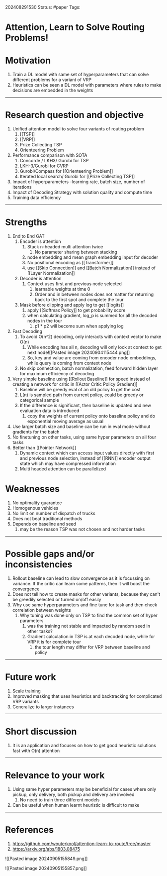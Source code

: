 202408291530
Status: #paper
Tags:

# Attention, Learn to Solve Routing Problems!

# Motivation
1. Train a DL model with same set of hyperparameters that can solve different problems for a variant of VRP
2. Heuristics can be seen a DL model with parameters where rules to make decisions are embedded in the weights

------

# Research question and objective
1. Unified attention model to solve four variants of routing problem
	1. [[TSP]]
	2. [[VRP]]
	3. Prize Collecting TSP
	4. Orienteering Problem
2. Performance comparison with SOTA
	1. Concorde / LKH3/ Gurobi for TSP
	2. LKH-3/Gurobi for CVRP
	3. Gurobi/Compass for [[Orienteering Problem]]
	4. Iterated local search/ Gurobi for [[Prize Collecting TSP]]
3. Impact of hyperparameters -learning rate, batch size, number of iterations
4. Impact of Decoding Strategy with solution quality and compute time
5. Training data efficiency

--------
# Strengths
1. End to End GAT
	1. Encoder is attention
		1. Stack n-headed multi attention twice
			1. No parameter sharing between stacking
		2. node embedding and mean graph embedding input for decoder
		3. No positional encoding as [[Transformer]]
		4. use [[Skip Connection]] and [[Batch Normalization]] instead of [[Layer Normalization]]
	2. Decoder is attention
		1. Context uses first and previous node selected
			1. learnable weights at time 0
			2. Order and in between nodes does not matter for returning back to the first spot and complete the tour
	3. Mask before clipping and apply log to get [[logits]]
		1. apply [[Softmax Policy]] to get probability score
		2. when calculating gradient, log_p is summed for all the decoded nodes in the tour 
			1. p1 * p2 will become sum when applying log
2. Fast Decoding
	1. To avoid O(n^2) decoding, only interacts with context vector to make O(n)
		1. While encoding has all n, decoding will only look at context to get next node![[Pasted image 20240904115444.png]]
		2. So, key and value are coming from encoder node embeddings, while query is coming from context node  
	2. No skip connection, batch normalization, feed forward hidden layer for maximum efficiency of decoding
3. Very simple baseline using [[Rollout Baseline]] for speed instead of creating a network for critic in [[Actor Critic Policy Gradient]]
	1. Baseline will be greedy eval of an old policy to get the cost
	2. L(π) is sampled path from current policy, could be greedy or categorical sample
	3. If the difference is significant, then baseline is updated and new evaluation data is introduced
		1. copy the weights of current policy onto baseline policy and do exponential moving average as usual
4. Use larger batch size and baseline can be run in eval mode without gradients for the batch
5. No finetuning on other tasks, using same hyper parameters on all four tasks
6. Better than [[Pointer Network]]
	1. Dynamic context which can access input values directly with first and previous node selection, instead of [[RNN]] encoder output state which may have compressed information
	2. Multi headed attention can be parallelized 

# Weaknesses
1. No optimality guarantee
2. Homogenous vehicles
3. No limit on number of dispatch of trucks
4. Does not beat traditional methods
5. Depends on baseline and seed
	1. may be the reason TSP was not chosen and not harder tasks
---------

# Possible gaps and/or inconsistencies
1. Rollout baseline can lead to slow convergence as it is focussing on variance. If the critic can learn some patterns, then it will boost the convergence 
2. Does not tell how to create masks for other variants, because they can't be greedily selected or turned on/off easily
3. Why use same hyperparameters and fine tune for task and then check correlation between weights
	1. Why tuning was done only on TSP to find the common set of hyper parameters
		1. was the training not stable and impacted by random seed in other tasks?
		2. Gradient calculation in TSP is at each decoded node, while for VRP it is for complete tour
			1. the tour length may differ for VRP between baseline and policy

--------

# Future work
1. Scale training
2. Improved masking that uses heuristics and backtracking for complicated VRP variants
3. Generalize to larger instances

------
# Short discussion
1. It is an application and focuses on how to get good heuristic solutions fast with O(n) attention

-----

# Relevance to your work
1. Using same hyper parameters may be beneficial for cases where only pickup, only delivery, both pickup and delivery are involved
	1. No need to train three different models
2. Can be useful when human learnt heuristic is difficult to make 

-------
# References

1. https://github.com/wouterkool/attention-learn-to-route/tree/master
2. https://arxiv.org/abs/1803.08475

![[Pasted image 20240905155849.png]]

![[Pasted image 20240905155857.png]]
